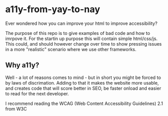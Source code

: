 # a11y-from-yay-to-nay
Ever wondered how you can improve your html to improve accessibility?

The purpose of this repo is to give examples of bad code and how to imrpove it.
For the startin up purpose this will contain simple html/css/js.
This could, and should however change over time to show pressing issues in a more "realistic" scenario where we use other frameworks.

## Why a11y?
Well - a lot of reasons comes to mind - but in short you might be forced to by laws of discrimation.
Adding to that it makes the website more usable, and creates code that will score better in SEO, 
be faster onload and easier to read for the next developer.

I recommend reading the WCAG (Web Content Accessibility Guidelines) 2.1 from W3C
